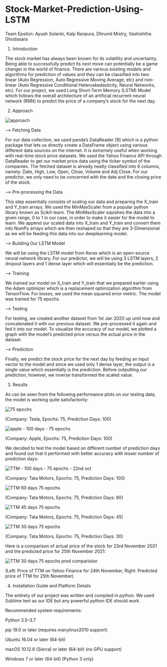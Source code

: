 # Stock-Market-Prediction-Using-LSTM

Team Epsilon: Ayush Solanki, Kalp Ranpura, Dhrumil Mistry, Vashishtha Ghodasara

1. Introduction

The stock market has always been known for its volatility and uncertainty. Being able to successfully predict its next move can potentially be a game changer in the world of finance. There are various existing models and algorithms for prediction of values and they can be classified into two: linear (Auto Regression, Auto Regressive Moving Average, etc) and non-linear (Auto Regressive Conditional Heteroskedasticity, Neural Networks, etc). 
For our project, we used Long Short-Term Memory (LSTM) Model which follows the overall architecture of an artificial recurrent neural network (RNN) to predict the price of a company’s stock for the next day. 

2. Approach

![approach](https://user-images.githubusercontent.com/94977309/143302542-844d454f-5016-4973-be3d-991d79c2fc99.png)

-->	Fetching Data

For our data collection, we used panda’s DataReader [9] which is a python package that lets us directly create a DataFrame object using various different data sources on the internet. It is extremely useful when working with real-time stock price datasets. We used the Yahoo Finance API through DataReader to get our market price data using the ticker symbol of the companies. The fetched dataset is already neatly classified into 6 columns, namely: Date, High, Low, Open, Close, Volume and Adj Close. For our predictor, we only need to be concerned with the date and the closing price of the stock.

-->	Pre-processing the Data  

This step essentially consists of scaling our data and preparing the X_train and Y_train arrays. We used the MinMaxScaler from a popular python library known as Scikit-learn. The MinMaxScaler squishes the data into a given range, 0 to 1 in our case, in order to make it easier for the model to learn. We append our scaled data into X_train and Y_train and convert them into NumPy arrays which are then reshaped so that they are 3-Dimensional as we will be feeding this data into our deeplearning model.

--> Building Our LSTM Model

We will be using the LSTM model from Keras which is an open-source neural network library. For our predictor, we will be using 3 LSTM layers, 2 dropout layers and 1 dense layer which will essentially be the prediction. 

--> Training 

We trained our model on X_train and Y_train that we prepared earlier using the Adam optimizer which is a replacement optimization algorithm from TensorFlow. For losses, we used the mean squared error metric. The model was trained for 75 epochs.

--> Testing 

For testing, we created another dataset from 1st Jan 2020 up until now and concatenated it with our previous dataset. We pre-processed it again and fed it into our model. To visualize the accuracy of our model, we plotted a graph with the model’s predicted price versus the actual price in the dataset.

--> Prediction

Finally, we predict the stock price for the next day by feeding an input vector to the model and since we used only 1 dense layer, the output is a single value which essentially is the prediction. Before outputting our prediction, however, we inverse transformed the scaled value. 

3. Results

As can be seen from the following performance plots on our testing data, the model is working quite satisfactorily:

![75 epochs](https://user-images.githubusercontent.com/94977309/143303103-6100152a-7a9d-44ec-8b2e-f88a4e2f91b1.png)

(Company: Tesla, Epochs: 75, Prediction Days: 100)

![apple - 100 days - 75 epochs](https://user-images.githubusercontent.com/94977309/143302214-09a922db-f279-43ba-831b-175d4bb425d5.png)

(Company: Apple, Epochs: 75, Prediction Days: 100)

We decided to test the model based on different number of prediction days and found out that it performed with better accuracy with lesser number of prediction days:

![TTM - 100 days - 75 epochs - 22nd oct](https://user-images.githubusercontent.com/94977309/143303164-3b47d8fb-1321-4187-9871-1933226c2672.png)

(Company: Tata Motors, Epochs: 75, Prediction Days: 100)

![TTM 60 days 75 epochs](https://user-images.githubusercontent.com/94977309/143303233-885517ca-1cc5-424b-85fc-4b6d9fd37296.png)

(Company: Tata Motors, Epochs: 75, Prediction Days: 60)

![TTM 45 days 75 epochs](https://user-images.githubusercontent.com/94977309/143303283-c89c76e1-d77e-45fd-80fa-d629598d5517.png)

(Company: Tata Motors, Epochs: 75, Prediction Days: 45)

![TTM 30 days 75 epochs](https://user-images.githubusercontent.com/94977309/143303326-e7b356ff-f5d6-4303-8186-efa8ecaa9da4.png)

(Company: Tata Motors, Epochs: 75, Prediction Days: 30)

Here is a comparison of actual price of the stock for 23rd November 2021 and the predicted price for 25th November 2021:

![TTM 30 days 75 epochs pred comparision](https://user-images.githubusercontent.com/94977309/143303554-48a3737f-b609-4784-8d9e-cbd22f4b5378.jpg)

(Left: Price of TTM on Yahoo Finance for 24th November, Right: Predicted price of TTM for 25th November)

4. Installation Guide and Platform Details

The entirety of our project was written and compiled in python. We used Sublime text as our IDE but any powerful python IDE should work.

Recommended system requirements: 

Python 3.5–3.7

pip 19.0 or later (requires manylinux2010 support)

Ubuntu 16.04 or later (64-bit)

macOS 10.12.6 (Sierra) or later (64-bit) (no GPU support)

Windows 7 or later (64-bit) (Python 3 only)


